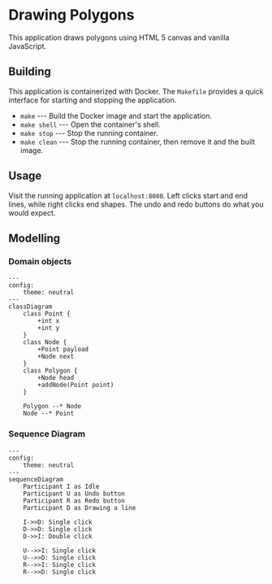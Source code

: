 # Drawing Polygons

This application draws polygons using HTML 5 canvas and vanilla JavaScript.

## Building

This application is containerized with Docker. The `Makefile` provides a quick interface for starting and stopping the application.

- `make` --- Build the Docker image and start the application.
- `make shell` --- Open the container's shell.
- `make stop` --- Stop the running container.
- `make clean` --- Stop the running container, then remove it and the built image.

## Usage

Visit the running application at `localhost:8080`. Left clicks start and end lines, while right clicks end shapes. The undo and redo buttons do what you would expect.

## Modelling

### Domain objects
```mermaid
---
config:
    theme: neutral
---
classDiagram
    class Point {
        +int x
        +int y
    }
    class Node {
        +Point payload
        +Node next
    }
    class Polygon {
        +Node head
        +addNode(Point point)
    }

    Polygon --* Node
    Node --* Point
```

### Sequence Diagram
```mermaid
---
config:
    theme: neutral
---
sequenceDiagram
    Participant I as Idle
    Participant U as Undo button
    Participant R as Redo button
    Participant D as Drawing a line

    I->>D: Single click
    D->>D: Single click
    D->>I: Double click

    U-->>I: Single click
    U-->>D: Single click
    R-->>I: Single click
    R-->>D: Single click
```
